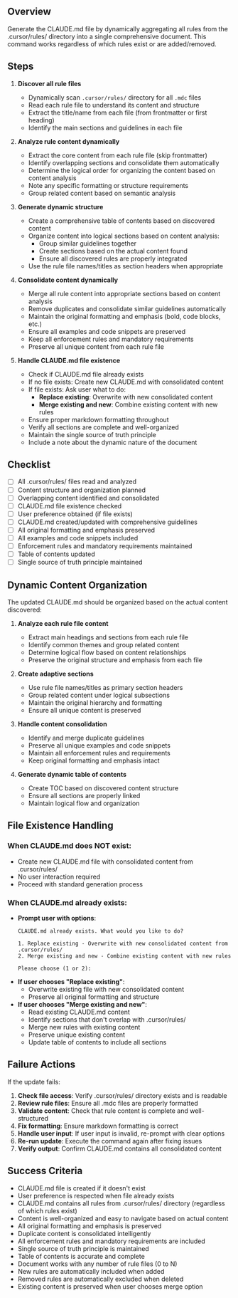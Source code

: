 ## Overview

Generate the CLAUDE.md file by dynamically aggregating all rules from the .cursor/rules/ directory into a single comprehensive document. This command works regardless of which rules exist or are added/removed.

## Steps

1. **Discover all rule files**
   - Dynamically scan `.cursor/rules/` directory for all `.mdc` files
   - Read each rule file to understand its content and structure
   - Extract the title/name from each file (from frontmatter or first heading)
   - Identify the main sections and guidelines in each file

2. **Analyze rule content dynamically**
   - Extract the core content from each rule file (skip frontmatter)
   - Identify overlapping sections and consolidate them automatically
   - Determine the logical order for organizing the content based on content analysis
   - Note any specific formatting or structure requirements
   - Group related content based on semantic analysis

3. **Generate dynamic structure**
   - Create a comprehensive table of contents based on discovered content
   - Organize content into logical sections based on content analysis:
     - Group similar guidelines together
     - Create sections based on the actual content found
     - Ensure all discovered rules are properly integrated
   - Use the rule file names/titles as section headers when appropriate

4. **Consolidate content dynamically**
   - Merge all rule content into appropriate sections based on content analysis
   - Remove duplicates and consolidate similar guidelines automatically
   - Maintain the original formatting and emphasis (bold, code blocks, etc.)
   - Ensure all examples and code snippets are preserved
   - Keep all enforcement rules and mandatory requirements
   - Preserve all unique content from each rule file

5. **Handle CLAUDE.md file existence**
   - Check if CLAUDE.md file already exists
   - If no file exists: Create new CLAUDE.md with consolidated content
   - If file exists: Ask user what to do:
     - **Replace existing**: Overwrite with new consolidated content
     - **Merge existing and new**: Combine existing content with new rules
   - Ensure proper markdown formatting throughout
   - Verify all sections are complete and well-organized
   - Maintain the single source of truth principle
   - Include a note about the dynamic nature of the document

## Checklist

- [ ] All .cursor/rules/ files read and analyzed
- [ ] Content structure and organization planned
- [ ] Overlapping content identified and consolidated
- [ ] CLAUDE.md file existence checked
- [ ] User preference obtained (if file exists)
- [ ] CLAUDE.md created/updated with comprehensive guidelines
- [ ] All original formatting and emphasis preserved
- [ ] All examples and code snippets included
- [ ] Enforcement rules and mandatory requirements maintained
- [ ] Table of contents updated
- [ ] Single source of truth principle maintained

## Dynamic Content Organization

The updated CLAUDE.md should be organized based on the actual content discovered:

1. **Analyze each rule file content**
   - Extract main headings and sections from each rule file
   - Identify common themes and group related content
   - Determine logical flow based on content relationships
   - Preserve the original structure and emphasis from each file

2. **Create adaptive sections**
   - Use rule file names/titles as primary section headers
   - Group related content under logical subsections
   - Maintain the original hierarchy and formatting
   - Ensure all unique content is preserved

3. **Handle content consolidation**
   - Identify and merge duplicate guidelines
   - Preserve all unique examples and code snippets
   - Maintain all enforcement rules and requirements
   - Keep original formatting and emphasis intact

4. **Generate dynamic table of contents**
   - Create TOC based on discovered content structure
   - Ensure all sections are properly linked
   - Maintain logical flow and organization

## File Existence Handling

### When CLAUDE.md does NOT exist:
- Create new CLAUDE.md file with consolidated content from .cursor/rules/
- No user interaction required
- Proceed with standard generation process

### When CLAUDE.md already exists:
- **Prompt user with options**:
  ```
  CLAUDE.md already exists. What would you like to do?
  
  1. Replace existing - Overwrite with new consolidated content from .cursor/rules/
  2. Merge existing and new - Combine existing content with new rules
  
  Please choose (1 or 2):
  ```
- **If user chooses "Replace existing"**:
  - Overwrite existing file with new consolidated content
  - Preserve all original formatting and structure
- **If user chooses "Merge existing and new"**:
  - Read existing CLAUDE.md content
  - Identify sections that don't overlap with .cursor/rules/
  - Merge new rules with existing content
  - Preserve unique existing content
  - Update table of contents to include all sections

## Failure Actions

If the update fails:

1. **Check file access**: Verify .cursor/rules/ directory exists and is readable
2. **Review rule files**: Ensure all .mdc files are properly formatted
3. **Validate content**: Check that rule content is complete and well-structured
4. **Fix formatting**: Ensure markdown formatting is correct
5. **Handle user input**: If user input is invalid, re-prompt with clear options
6. **Re-run update**: Execute the command again after fixing issues
7. **Verify output**: Confirm CLAUDE.md contains all consolidated content

## Success Criteria

- CLAUDE.md file is created if it doesn't exist
- User preference is respected when file already exists
- CLAUDE.md contains all rules from .cursor/rules/ directory (regardless of which rules exist)
- Content is well-organized and easy to navigate based on actual content
- All original formatting and emphasis is preserved
- Duplicate content is consolidated intelligently
- All enforcement rules and mandatory requirements are included
- Single source of truth principle is maintained
- Table of contents is accurate and complete
- Document works with any number of rule files (0 to N)
- New rules are automatically included when added
- Removed rules are automatically excluded when deleted
- Existing content is preserved when user chooses merge option
